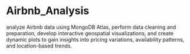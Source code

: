 # Airbnb_Analysis
analyze Airbnb data using MongoDB Atlas, perform data cleaning and preparation, develop interactive geospatial visualizations, and create dynamic plots to gain insights into pricing variations, availability patterns, and location-based trends.
